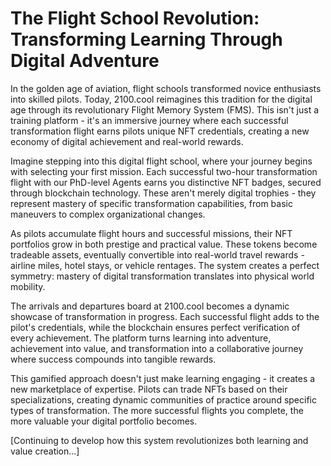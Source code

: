 # The Flight School Revolution: Transforming Learning Through Digital Adventure

In the golden age of aviation, flight schools transformed novice enthusiasts into skilled pilots. Today, 2100.cool reimagines this tradition for the digital age through its revolutionary Flight Memory System (FMS). This isn't just a training platform - it's an immersive journey where each successful transformation flight earns pilots unique NFT credentials, creating a new economy of digital achievement and real-world rewards.

Imagine stepping into this digital flight school, where your journey begins with selecting your first mission. Each successful two-hour transformation flight with our PhD-level Agents earns you distinctive NFT badges, secured through blockchain technology. These aren't merely digital trophies - they represent mastery of specific transformation capabilities, from basic maneuvers to complex organizational changes.

As pilots accumulate flight hours and successful missions, their NFT portfolios grow in both prestige and practical value. These tokens become tradeable assets, eventually convertible into real-world travel rewards - airline miles, hotel stays, or vehicle rentages. The system creates a perfect symmetry: mastery of digital transformation translates into physical world mobility.

The arrivals and departures board at 2100.cool becomes a dynamic showcase of transformation in progress. Each successful flight adds to the pilot's credentials, while the blockchain ensures perfect verification of every achievement. The platform turns learning into adventure, achievement into value, and transformation into a collaborative journey where success compounds into tangible rewards.

This gamified approach doesn't just make learning engaging - it creates a new marketplace of expertise. Pilots can trade NFTs based on their specializations, creating dynamic communities of practice around specific types of transformation. The more successful flights you complete, the more valuable your digital portfolio becomes.

[Continuing to develop how this system revolutionizes both learning and value creation...]